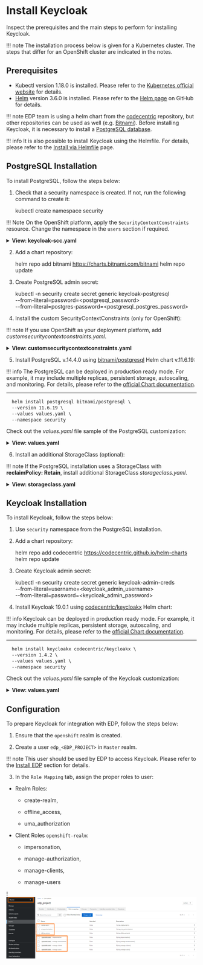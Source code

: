 # Install Keycloak

Inspect the prerequisites and the main steps to perform for installing Keycloak.

!!! note
    The installation process below is given for a Kubernetes cluster. The steps that differ for an OpenShift cluster are
    indicated in the notes.

## Prerequisites

* Kubectl version 1.18.0 is installed. Please refer to the [Kubernetes official website](https://v1-18.docs.kubernetes.io/docs/setup/release/notes/) for details.
* [Helm](https://helm.sh) version 3.6.0 is installed. Please refer to the [Helm page](https://github.com/helm/helm/releases/tag/v3.6.0) on GitHub for details.

!!! note
    EDP team is using a helm chart from the [codecentric](https://github.com/codecentric/helm-charts/tree/master/charts/keycloakx) repository, but other repositories can be used as well (e.g. [Bitnami](https://github.com/bitnami/charts/tree/master/bitnami/keycloak/)).
    Before installing Keycloak, it is necessary to install a [PostgreSQL database](https://www.postgresql.org/download/).

!!! info
    It is also possible to install Keycloak using the Helmfile. For details, please refer to the [Install via Helmfile](./install-via-helmfile.md#deploy-keycloak) page.

## PostgreSQL Installation

To install PostgreSQL, follow the steps below:

1. Check that a security namespace is created. If not, run the following command to create it:

      kubectl create namespace security

  !!! Note
      On the OpenShift platform, apply the `SecurityContextConstraints` resource. Change the namespace in the `users` section if required.

  <details>
  <summary><b>View: keycloak-scc.yaml</b></summary>

  ```yaml
  allowHostDirVolumePlugin: false
  allowHostIPC: false
  allowHostNetwork: false
  allowHostPID: false
  allowHostPorts: false
  allowPrivilegeEscalation: true
  allowPrivilegedContainer: false
  allowedCapabilities: null
  apiVersion: security.openshift.io/v1
  allowedFlexVolumes: []
  defaultAddCapabilities: []
  fsGroup:
    type: MustRunAs
    ranges:
      - min: 999
        max: 65543
  groups: []
  kind: SecurityContextConstraints
  metadata:
    annotations:
        "helm.sh/hook": "pre-install"
    name: keycloak
  priority: 1
  readOnlyRootFilesystem: false
  requiredDropCapabilities:
  - KILL
  - MKNOD
  - SETUID
  - SETGID
  runAsUser:
    type: MustRunAsRange
    uidRangeMin: 1
    uidRangeMax: 65543
  seLinuxContext:
    type: MustRunAs
  supplementalGroups:
    type: RunAsAny
  users:
  - system:serviceaccount:security:keycloakx
  - system:serviceaccount:security:default
  volumes:
  - configMap
  - downwardAPI
  - emptyDir
  - persistentVolumeClaim
  - projected
  - secret

  ```
  </details>
  

2. Add a chart repository:

      helm repo add bitnami https://charts.bitnami.com/bitnami
      helm repo update

3. Create PostgreSQL admin secret:

      kubectl -n security create secret generic keycloak-postgresql \
      --from-literal=password=<postgresql_password> \
      --from-literal=postgres-password=<postgresql_postgres_password>

4.  Install the custom SecurityContextConstraints (only for OpenShift):

  !!! note
      If you use OpenShift as your deployment platform, add *customsecuritycontextconstraints.yaml*.

  <details>
  <summary><b>View: customsecuritycontextconstraints.yaml</b></summary>

```yaml
allowHostDirVolumePlugin: false
allowHostIPC: false
allowHostNetwork: false
allowHostPID: false
allowHostPorts: false
allowPrivilegeEscalation: true
allowPrivilegedContainer: false
allowedCapabilities: null
apiVersion: security.openshift.io/v1
allowedFlexVolumes: []
defaultAddCapabilities: []
fsGroup:
  type: MustRunAs
  ranges:
    - min: 999
      max: 65543
groups: []
kind: SecurityContextConstraints
metadata:
  annotations:
      "helm.sh/hook": "pre-install"
  name: keycloak
priority: 1
readOnlyRootFilesystem: false
requiredDropCapabilities:
- KILL
- MKNOD
- SETUID
- SETGID
runAsUser:
  type: MustRunAsRange
  uidRangeMin: 1
  uidRangeMax: 65543
seLinuxContext:
  type: MustRunAs
supplementalGroups:
  type: RunAsAny
users:
- system:serviceaccount:security:keycloakx
- system:serviceaccount:security:default
volumes:
- configMap
- downwardAPI
- emptyDir
- persistentVolumeClaim
- projected
- secret
```

  </details>

5. Install PostgreSQL v.14.4.0 using [bitnami/postgresql](https://artifacthub.io/packages/helm/bitnami/postgresql) Helm chart v.11.6.19:

  !!! info
      The PostgreSQL can be deployed in production ready mode. For example, it may include multiple replicas, persistent storage, autoscaling, and monitoring.
      For details, please refer to the [official Chart documentation](https://github.com/bitnami/charts/tree/master/bitnami/postgresql).

  ---
      helm install postgresql bitnami/postgresql \
      --version 11.6.19 \
      --values values.yaml \
      --namespace security

  Check out the *values.yaml* file sample of the PostgreSQL customization:

  <details>
  <summary><b>View: values.yaml</b></summary>

```yaml
# PostgreSQL read only replica parameters
readReplicas:
  # Number of PostgreSQL read only replicas
  replicaCount: 1

global:
  postgresql:
    auth:
      username: admin
      existingSecret: keycloak-postgresql
      database: keycloak

primary:
  persistence:
    enabled: true
    size: 3Gi
    # If the StorageClass with reclaimPolicy: Retain is used, install an additional StorageClass before installing PostgreSQL
    # (the code is given below).
    # If the default StorageClass will be used - change "gp2-retain" to "gp2"
    storageClass: "gp2-retain"
```

  </details>

6. Install an additional StorageClass (optional):

  !!! note
      If the PostgreSQL installation uses a StorageClass with **reclaimPolicy: Retain**, install additional StorageClass *storageclass.yaml*.

  <details>
  <summary><b>View: storageclass.yaml</b></summary>

```yaml
kind: StorageClass
apiVersion: storage.k8s.io/v1
metadata:
  name: gp2-retain
provisioner: kubernetes.io/aws-ebs
parameters:
  fsType: ext4
  type: gp2
reclaimPolicy: Retain
volumeBindingMode: WaitForFirstConsumer
```

  </details>


## Keycloak Installation

To install Keycloak, follow the steps below:

1. Use `security` namespace from the PostgreSQL installation.

2. Add a chart repository:

      helm repo add codecentric https://codecentric.github.io/helm-charts
      helm repo update

3. Create Keycloak admin secret:

      kubectl -n security create secret generic keycloak-admin-creds \
      --from-literal=username=<keycloak_admin_username> \
      --from-literal=password=<keycloak_admin_password>

4. Install Keycloak 19.0.1 using [codecentric/keycloakx](https://artifacthub.io/packages/helm/codecentric/keycloakx) Helm chart:

  !!! info
      Keycloak can be deployed in production ready mode. For example, it may include multiple replicas, persistent storage, autoscaling, and monitoring.
      For details, please refer to the [official Chart documentation](https://github.com/codecentric/helm-charts/tree/master/charts/keycloakx).

  ---
      helm install keycloakx codecentric/keycloakx \
      --version 1.4.2 \
      --values values.yaml \
      --namespace security

  Check out the *values.yaml* file sample of the Keycloak customization:

  <details>
  <summary><b>View: values.yaml</b></summary>

```yaml
replicas: 1

# Deploy the latest verion
image:
  tag: "19.0.1"

# start: create OpenShift realm which is required by EDP
extraInitContainers: |
  - name: realm-provider
    image: busybox
    imagePullPolicy: IfNotPresent
    command:
      - sh
    args:
      - -c
      - |
        echo '{"realm": "openshift","enabled": true}' > /opt/keycloak/data/import/openshift.json
    volumeMounts:
      - name: realm
        mountPath: /opt/keycloak/data/import

extraVolumeMounts: |
  - name: realm
    mountPath: /opt/keycloak/data/import

extraVolumes: |
  - name: realm
    emptyDir: {}

command:
  - "/opt/keycloak/bin/kc.sh"
  - "--verbose"
  - "start"
  - "--auto-build"
  - "--http-enabled=true"
  - "--http-port=8080"
  - "--hostname-strict=false"
  - "--hostname-strict-https=false"
  - "--spi-events-listener-jboss-logging-success-level=info"
  - "--spi-events-listener-jboss-logging-error-level=warn"
  - "--import-realm"

extraEnv: |
  - name: KC_PROXY
    value: "passthrough"
  - name: KEYCLOAK_ADMIN
    valueFrom:
      secretKeyRef:
        name: keycloak-admin-creds
        key: username
  - name: KEYCLOAK_ADMIN_PASSWORD
    valueFrom:
      secretKeyRef:
        name: keycloak-admin-creds
        key: password
  - name: JAVA_OPTS_APPEND
    value: >-
      -XX:+UseContainerSupport
      -XX:MaxRAMPercentage=50.0
      -Djava.awt.headless=true
      -Djgroups.dns.query={{ include "keycloak.fullname" . }}-headless

# This block should be uncommented if you install Keycloak on Kubernetes
ingress:
  enabled: true
  annotations:
    kubernetes.io/ingress.class: nginx
    ingress.kubernetes.io/affinity: cookie
  rules:
    - host: keycloak.<ROOT_DOMAIN>
      paths:
        - path: '{{ tpl .Values.http.relativePath $ | trimSuffix "/" }}/'
          pathType: Prefix

# This block should be uncommented if you set Keycloak to OpenShift and change the host field
# route:
#   enabled: false
#   # Path for the Route
#   path: '/'
#   # Host name for the Route
#   host: "keycloak.<ROOT_DOMAIN>"
#   # TLS configuration
#   tls:
#     enabled: true

resources:
  limits:
    memory: "2048Mi"
  requests:
    cpu: "50m"
    memory: "512Mi"

# Check database readiness at startup
dbchecker:
  enabled: true

database:
  vendor: postgres
  existingSecret: keycloak-postgresql
  hostname: postgresql
  port: 5432
  username: admin
  database: keycloak
```

  </details>

## Configuration

To prepare Keycloak for integration with EDP, follow the steps below:

1. Ensure that the `openshift` realm is created.

2. Create a user `edp_<EDP_PROJECT>` in `Master` realm.

  !!! note
      This user should be used by EDP to access Keycloak. Please refer to the [Install EDP](install-edp.md) section for details.

3. In the `Role Mapping` tab, assign the proper roles to user:

* Realm Roles:

  * create-realm,

  * offline_access,

  * uma_authorization

* Client Roles `openshift-realm`:

  * impersonation,

  * manage-authorization,

  * manage-clients,

  * manage-users

!![Role mappings](../assets/operator-guide/keycloak-roles.png "Role mappings")
